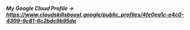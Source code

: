 ##### My Google Cloud Profile -> https://www.cloudskillsboost.google/public_profiles/4fe0ea1c-e4c0-4309-9c81-6c2bdc9b95da

